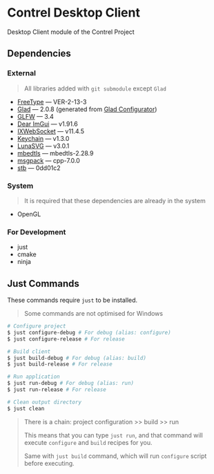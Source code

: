 # Contrel Desktop Client

Desktop Client module of the Contrel Project

## Dependencies

### External

> All libraries added with `git submodule` except `Glad`

[FreeType]: https://github.com/freetype/freetype

[Glad]: https://github.com/Dav1dde/glad

[Glad Configurator]: https://gen.glad.sh/

[GLFW]: https://github.com/glfw/glfw

[Dear ImGui]: https://github.com/ocornut/imgui

[IXWebSocket]: https://github.com/machinezone/IXWebSocket

[Keychain]: https://github.com/hrantzsch/keychain

[LunaSVG]: https://github.com/sammycage/lunasvg

[mbedtls]: https://github.com/Mbed-TLS/mbedtls

[msgpack]: https://github.com/msgpack/msgpack-c

[stb]: https://github.com/nothings/stb

- [FreeType] — VER-2-13-3
- [Glad] — 2.0.8 (generated from [Glad Configurator])
- [GLFW] — 3.4
- [Dear ImGui] — v1.91.6
- [IXWebSocket] — v11.4.5
- [Keychain] — v1.3.0
- [LunaSVG] — v3.0.1
- [mbedtls] — mbedtls-2.28.9
- [msgpack] — cpp-7.0.0
- [stb] — 0dd01c2

### System

> It is required that these dependencies are already in the system

- OpenGL

### For Development

- just
- cmake
- ninja

## Just Commands

These commands require `just` to be installed.

> Some commands are not optimised for Windows

```bash
# Configure project
$ just configure-debug # For debug (alias: configure)
$ just configure-release # For release

# Build client
$ just build-debug # For debug (alias: build)
$ just build-release # For release

# Run application
$ just run-debug # For debug (alias: run)
$ just run-release # For release

# Clean output directory
$ just clean
```

> There is a chain: project configuration >> build >> run
>
> This means that you can type `just run`,
> and that command will execute `configure` and `build` recipes for you.
>
> Same with `just build` command,
> which will run `configure` script before executing.
